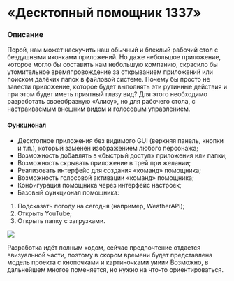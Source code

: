 «Десктопный помощник 1337»
===

### Описание

Порой, нам может наскучить наш обычный и блеклый рабочий стол с бездушными иконками приложений. Но даже небольшое приложение, которое могло бы составить нам небольшую компанию, скрасило бы утомительное времяпровождение за открыванием приложений или поиском далёких папок в файловой системе. Почему бы просто не завести приложение, которое будет выполнять эти рутинные действия и при этом будет иметь приятный глазу вид? Для этого необходимо разработать своеобразную «Алису», но для рабочего стола, с настраиваемым внешним видом и голосовым управлением.

#### Функционал

- Десктопное приложения без видимого GUI (верхняя панель, кнопки и т.п.), который заменён изображением любого персонажа;
- Возможность добавлять в «быстрый доступ» приложения или папки;
- Возможность скрывать приложение в трей при желании;
- Реализовать интерфейс для создания «команд» помощника;
- Возможность голосовой активации «команд» помощника;
- Конфигурация помощника через интерфейс настроек;
- Базовый функционал помощника: 
1. Подсказать погоду на сегодня (например, WeatherAPI);
2. Открыть YouTube;
3. Открыть папку с загрузками.


![](https://memepedia.ru/wp-content/uploads/2017/10/%D1%82%D1%8B-%D0%BF%D1%80%D0%BE%D1%81%D1%82%D0%BE-%D1%80%D0%BE%D0%B1%D0%BE%D1%82-%D0%B8%D0%BC%D0%B8%D1%82%D0%B0%D1%86%D0%B8%D1%8F-%D0%B6%D0%B8%D0%B7%D0%BD%D0%B8-2.jpeg)

Разработка идёт полным ходом, сейчас предпочтение отдается ввизуальной части, поэтому в скором времени будет представлена модель проекта с кнопочками и картиночками уииии
Возможно, в дальнейшем многое поменяется, но нужно на что-то ориентироваться.
